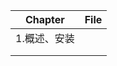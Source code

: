 

| Chapter      | File |
| ------------ | ---- |
| 1.概述、安装 |      |
|              |      |
|              |      |

